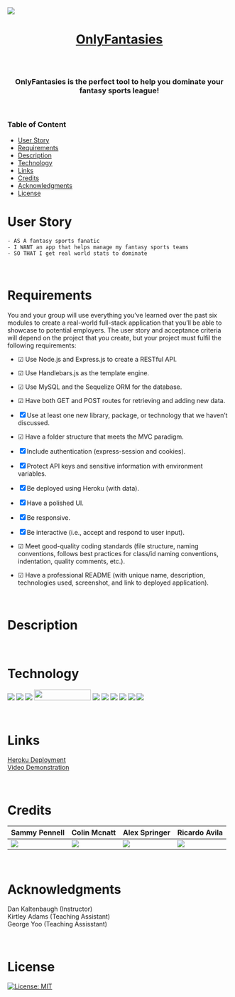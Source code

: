 <img src="https://user-images.githubusercontent.com/107449948/193716238-846545c5-7c3a-4160-8b01-231372bb0509.jpg" />
<h1 align="center">

[OnlyFantasies](https://onlyfantasies.herokuapp.com/)

</h1>

<p>&nbsp;</p>

<h3 align="center">
OnlyFantasies is the perfect tool to help you dominate your fantasy sports league!
</h3>
<p>&nbsp;</p>

### Table of Content

- [User Story](#user-story)
- [Requirements](#Requirements)
- [Description](#Description)
- [Technology](#Technology)
- [Links](#Links)
- [Credits](#credits)
- [Acknowledgments](#Acknowledgments)
- [License](#license)

# User Story

    - AS A fantasy sports fanatic
    - I WANT an app that helps manage my fantasy sports teams
    - SO THAT I get real world stats to dominate

<p>&nbsp;</p>

# Requirements

You and your group will use everything you’ve learned over the past six modules to create a real-world full-stack application that you’ll be able to showcase to potential employers. The user story and acceptance criteria will depend on the project that you create, but your project must fulfil the following requirements:

- &#x2611; Use Node.js and Express.js to create a RESTful API.

- &#x2611; Use Handlebars.js as the template engine.

- &#x2611; Use MySQL and the Sequelize ORM for the database.

- &#x2611; Have both GET and POST routes for retrieving and adding new data.

- &#x2612; Use at least one new library, package, or technology that we haven’t discussed.

- &#x2611; Have a folder structure that meets the MVC paradigm.

- &#x2612; Include authentication (express-session and cookies).

- &#x2612; Protect API keys and sensitive information with environment variables.

- &#x2612; Be deployed using Heroku (with data).

- &#x2612; Have a polished UI.

- &#x2612; Be responsive.

- &#x2612; Be interactive (i.e., accept and respond to user input).

- &#x2611; Meet good-quality coding standards (file structure, naming conventions, follows best practices for class/id naming conventions, indentation, quality comments, etc.).

- &#x2611; Have a professional README (with unique name, description, technologies used, screenshot, and link to deployed application).

<p>&nbsp;</p>

# Description

<p>&nbsp;</p>

# Technology

<img src="https://img.shields.io/badge/HTML-239120?style=for-the-badge&logo=html5&logoColor=white"> <img src="https://img.shields.io/badge/CSS-239120?&style=for-the-badge&logo=css3&logoColor=white"> <img src="https://img.shields.io/badge/JavaScript-323330?style=for-the-badge&logo=javascript&logoColor=F7DF1E"> <img src="https://user-images.githubusercontent.com/107449948/182315151-08c6a8cb-9059-4929-9f23-8c04075ef5c2.png" width="128" height="24"> <img src="https://img.shields.io/badge/NPM-%23000000.svg?style=for-the-badge&logo=npm&logoColor=white"> <img src="https://img.shields.io/badge/express.js-%23404d59.svg?style=for-the-badge&logo=express&logoColor=%2361DAFB"> <img src="https://img.shields.io/badge/node.js-6DA55F?style=for-the-badge&logo=node.js&logoColor=white"> <img src="https://img.shields.io/badge/mysql-%2300f.svg?style=for-the-badge&logo=mysql&logoColor=white"> <img src="https://img.shields.io/badge/heroku-%23430098.svg?style=for-the-badge&logo=heroku&logoColor=white"> <img src="https://img.shields.io/badge/figma-%23F24E1E.svg?style=for-the-badge&logo=figma&logoColor=white">

<p>&nbsp;</p>

# Links

[Heroku Deployment](https://onlyfantasies.herokuapp.com/) <br>
[Video Demonstration]()

<p>&nbsp;</p>

# Credits

| Sammy Pennell                                                                                                                        | Colin Mcnatt                                                                                                                                | Alex Springer                                                                                                                       | Ricardo Avila                                                                                                                             |
| ------------------------------------------------------------------------------------------------------------------------------------ | ------------------------------------------------------------------------------------------------------------------------------------------- | ----------------------------------------------------------------------------------------------------------------------------------- | ----------------------------------------------------------------------------------------------------------------------------------------- |
| [<img src="https://img.shields.io/badge/GitHub-100000?style=for-the-badge&logo=github&logoColor=white">](https://github.com/SammyDP) | [<img src="https://img.shields.io/badge/GitHub-100000?style=for-the-badge&logo=github&logoColor=white">](https://github.com/colinmichael89) | [<img src="https://img.shields.io/badge/GitHub-100000?style=for-the-badge&logo=github&logoColor=white">](https://github.com/aleji0) | [<img src="https://img.shields.io/badge/GitHub-100000?style=for-the-badge&logo=github&logoColor=white">](https://github.com/rickyavila29) |

<p>&nbsp;</p>

# Acknowledgments

Dan Kaltenbaugh (Instructor)<br>
Kirtley Adams (Teaching Assistant) <br>
George Yoo (Teaching Assisstant)

<p>&nbsp;</p>

# License

[![License: MIT](https://img.shields.io/badge/License-MIT-yellow.svg)](https://opensource.org/licenses/MIT)

<p>&nbsp;</p>
